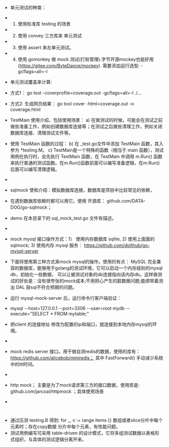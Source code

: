 * 单元测试的种类：
* 1. 使用标准库 testing 的场景
* 2. 使用 convey 三方库来 单元测试
* 3. 使用 assert 来左单元测试。
* 4. 使用 gomonkey 做 mock 测试(打桩管理).字节开源mockey也挺好用(https://gitee.com/ByteDance/mockey).  需要添加运行选型: -gcflags=all=-l

* 单元测试覆盖率计算:
* 方式1： go test -coverprofile=coverage.out -gcflags=all=-l ./...
* 方式2: 生成网页结果： go tool cover -html=coverage.out -o coverage.html 

* TestMain 使用介绍，包括使用场景：
  a) 在做测试的时候，可能会在测试之前做些准备工作，例如创建数据库连接等；在测试之后做些清理工作，例如关闭数据库连接、清理测试文件等。
* 使用 TestMain 函数的过程：
  b) 在 _test.go文件中添加 TestMain 函数，其入参为 *testing.M。
  c) TestMain是一个特殊的函数（相当于 main 函数），测试用例在执行时，会先执行 TestMain 函数，在 TestMain 中调用 m.Run() 函数来执行普通的测试函数。在m.Run()函数前面可以编写准备逻辑，在m.Run()后面可以编写清理逻辑。

*
* sqlmock 使和介绍：模拟数据库连接，数据库是项目中比较常见的依赖，
* 在遇到数据库依赖时都可以用它。使用 开源库：  github.com/DATA-DOG/go-sqlmock； 
* demo 在本目录下的 sql_mock_test.go 文件有描述。
* 

* mock mysql 接口操作方式：1） 使用内存数据库 sqlite, 2) 使用上面面的sqlmock; 3) 使用内存 mysql 服务： https://github.com/dolthub/go-mysql-server 
* 下面将使用第三种方式来mock mysql的操作。使用的有点： MySQL 完全兼容的数据库，能够用于golang的测试环境，它可以启动一个内存级别的mysql db，初始化一些数据， 可以让被测试对象的db连接指向该内存db。这样做测试的好处是：没有很夸张的mock成本;不用担心产生的脏数据问题;能顺带着测出 DAL 层sql不符合预期的问题。
*  运行 mysql-mock-server 后，运行命令行客户端验证：  
*  mysql --host=127.0.0.1 --port=3306 --user=root mydb --execute="SELECT * FROM mytable;"
*  把client 的连接地址 修改为配置的ip和端口，就连接到本地内存mysql的环境。
*  
* mock redis server 接口。用于做自测redis的数据，使用的库有：https://github.com/alicebob/miniredis；  其中 FastForward() 手动减少系统中的ttl时间。
* 
* http mock； 主要是为了mock请求第三方的接口数据，使用库是: github.com/jarcoal/httpmock ；具体使用场景
* 

#

* 通过压测 testing.B 得到: for _, v := range items {} 数组或者slice分片中每个元素时；存在copy数据 分片中每个元素，有性能问题。
* 测试用例编写可采用 table-driven 的设计模式，它将多组测试数据以表格形式组织，与具体的测试逻辑分离开来。
